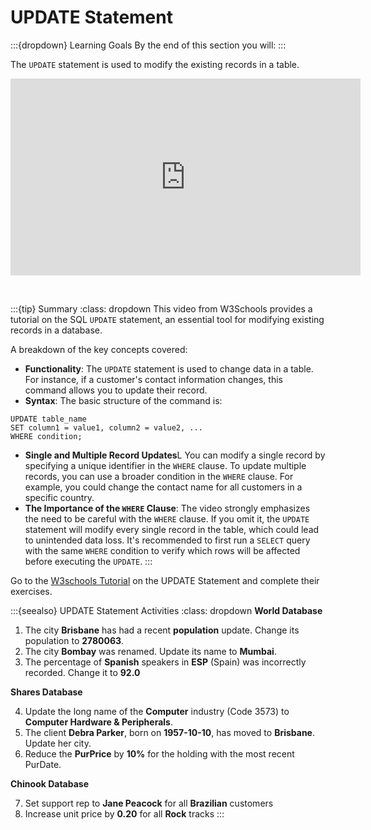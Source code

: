 # UPDATE Statement

:::{dropdown} Learning Goals
By the end of this section you will:
:::

The `UPDATE` statement is used to modify the existing records in a table.

<iframe width="560" height="315" src="https://www.youtube-nocookie.com/embed/i5aGjhTluxo?si=yf5DZ03PHWuh53K_" title="YouTube video player" frameborder="0" allow="accelerometer; autoplay; clipboard-write; encrypted-media; gyroscope; picture-in-picture; web-share" referrerpolicy="strict-origin-when-cross-origin" allowfullscreen></iframe><p>&nbsp;</p>

:::{tip} Summary
:class: dropdown
This video from W3Schools provides a tutorial on the SQL `UPDATE` statement, an essential tool for modifying existing records in a database.

A breakdown of the key concepts covered:
- **Functionality**: The `UPDATE` statement is used to change data in a table. For instance, if a customer's contact information changes, this command allows you to update their record.
- **Syntax**: The basic structure of the command is:
```{code}SQL
UPDATE table_name
SET column1 = value1, column2 = value2, ...
WHERE condition;
```
- **Single and Multiple Record Updates**L You can modify a single record by specifying a unique identifier in the ``WHERE`` clause. To update multiple records, you can use a broader condition in the `WHERE` clause. For example, you could change the contact name for all customers in a specific country.
- **The Importance of the `WHERE` Clause**: The video strongly emphasizes the need to be careful with the `WHERE` clause. If you omit it, the `UPDATE` statement will modify every single record in the table, which could lead to unintended data loss. It's recommended to first run a `SELECT` query with the same `WHERE` condition to verify which rows will be affected before executing the `UPDATE`.
:::

Go to the [W3schools Tutorial](https://www.w3schools.com/sql/sql_update.asp) on the UPDATE Statement and complete their exercises.

:::{seealso} UPDATE Statement Activities
:class: dropdown
**World Database**

1. The city **Brisbane** has had a recent **population** update. Change its population to **2780063**.
2. The city **Bombay** was renamed. Update its name to **Mumbai**.
3. The percentage of **Spanish** speakers in **ESP** (Spain) was incorrectly recorded. Change it to **92.0**

**Shares Database**

4. Update the long name of the **Computer** industry (Code 3573) to **Computer Hardware & Peripherals**.
5. The client **Debra Parker**, born on **1957-10-10**, has moved to **Brisbane**. Update her city.
6. Reduce the **PurPrice** by **10%** for the holding with the most recent PurDate.

**Chinook Database**

7. Set support rep to **Jane Peacock** for all **Brazilian** customers
8. Increase unit price by **0.20** for all **Rock** tracks
:::